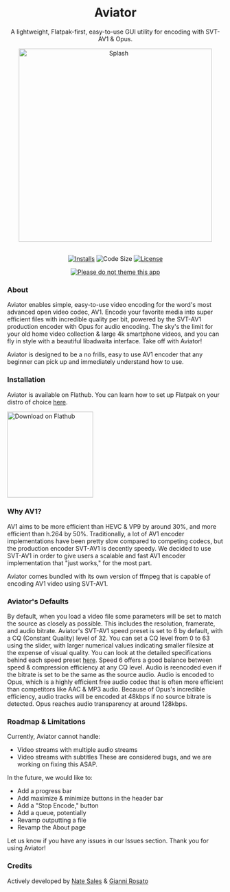 <div align="center">
<h1>Aviator</h1>

A lightweight, Flatpak-first, easy-to-use GUI utility for encoding with SVT-AV1 & Opus.

<img src="assets/aviator_splash2.avif" alt="Splash" width=450/>
<br>
<br>

[![Installs](https://img.shields.io/flathub/downloads/net.natesales.Aviator?style=for-the-badge)](https://flathub.org/apps/details/net.natesales.Aviator)
![Code Size](https://img.shields.io/github/languages/code-size/natesales/aviator?style=for-the-badge)
[![License](https://img.shields.io/github/license/natesales/q?style=for-the-badge)](https://raw.githubusercontent.com/natesales/q/main/LICENSE)

[![Please do not theme this app](https://stopthemingmy.app/badge.svg)](https://stopthemingmy.app)
</div>

### About

Aviator enables simple, easy-to-use video encoding for the word's most advanced open video codec, AV1. Encode your favorite media into super efficient files with incredible quality per bit, powered by the SVT-AV1 production encoder with Opus for audio encoding. The sky's the limit for your old home video collection &amp; large 4k smartphone videos, and you can fly in style with a beautiful libadwaita interface. Take off with Aviator!

Aviator is designed to be a no frills, easy to use AV1 encoder that any beginner can pick up and immediately understand how to use. 

### Installation

Aviator is available on Flathub. You can learn how to set up Flatpak on your distro of choice [here](https://flatpak.org/setup/).

<a href="https://flathub.org/apps/details/com.rafaelmardojai.Blanket"><img width="200" alt="Download on Flathub" src="https://flathub.org/assets/badges/flathub-badge-en.png"/></a>

### Why AV1?

AV1 aims to be more efficient than HEVC & VP9 by around 30%, and more efficient than h.264 by 50%. Traditionally, a lot of AV1 encoder implementations have been pretty slow compared to competing codecs, but the production encoder SVT-AV1 is decently speedy. We decided to use SVT-AV1 in order to give users a scalable and fast AV1 encoder implementation that "just works," for the most part.

Aviator comes bundled with its own version of ffmpeg that is capable of encoding AV1 video using SVT-AV1.

### Aviator's Defaults

By default, when you load a video file some parameters will be set to match the source as closely as possible. This includes the resolution, framerate, and audio bitrate. Aviator's SVT-AV1 speed preset is set to 6 by default, with a CQ (Constant Quality) level of 32. You can set a CQ level from 0 to 63 using the slider, with larger numerical values indicating smaller filesize at the expense of visual quality. You can look at the detailed specifications behind each speed preset [here](https://gitlab.com/AOMediaCodec/SVT-AV1/-/blob/master/Docs/CommonQuestions.md#what-presets-do). Speed 6 offers a good balance between speed & compression efficiency at any CQ level. Audio is reencoded even if the bitrate is set to be the same as the source audio. Audio is encoded to Opus, which is a highly efficient free audio codec that is often more efficient than competitors like AAC & MP3 audio. Because of Opus's incredible efficiency, audio tracks will be encoded at 48kbps if no source bitrate is detected. Opus reaches audio transparency at around 128kbps.

### Roadmap & Limitations

Currently, Aviator cannot handle:
- Video streams with multiple audio streams
- Video streams with subtitles
These are considered bugs, and we are working on fixing this ASAP.

In the future, we would like to:
- Add a progress bar
- Add maximize & minimize buttons in the header bar
- Add a "Stop Encode," button
- Add a queue, potentially
- Revamp outputting a file
- Revamp the About page

Let us know if you have any issues in our Issues section. Thank you for using Aviator!

### Credits

Actively developed by [Nate Sales](github.com/natesales/) & [Gianni Rosato](github.com/Amateurintheflesh/)
